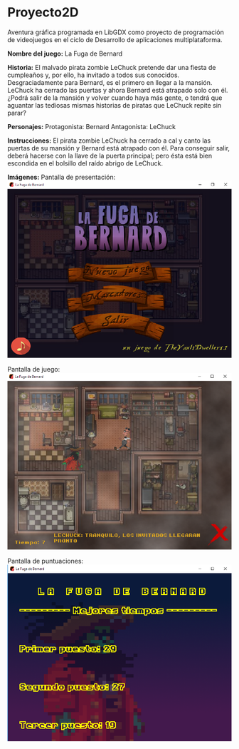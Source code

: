 # Proyecto2D

Aventura gráfica programada en LibGDX como proyecto de programación de videojuegos en el ciclo de Desarrollo de aplicaciones multiplataforma.

<b>Nombre del juego:</b>
La Fuga de Bernard


<b>Historia:</b>
El malvado pirata zombie LeChuck pretende dar una fiesta de cumpleaños y, por ello, ha invitado a todos sus conocidos. Desgraciadamente para Bernard, es el primero en llegar a la mansión. 
LeChuck ha cerrado las puertas y ahora Bernard está atrapado solo con él. ¿Podrá salir de la mansión y volver cuando haya más gente, o tendrá que aguantar las tediosas mismas historias de piratas que LeChuck repite sin parar? 


<b>Personajes:</b>
Protagonista: Bernard
Antagonista: LeChuck


<b>Instrucciones:</b>
El pirata zombie LeChuck ha cerrado a cal y canto las puertas de su mansión y Bernard está atrapado con él. Para conseguir salir, deberá hacerse con la llave de la puerta principal; pero ésta está bien escondida en el bolsillo del raído abrigo de LeChuck. 

<b>Imágenes:</b>
Pantalla de presentación:
<img src="https://github.com/TheVaultdweller13/Proyecto2D/blob/master/pantalla_presentacion.png">

Pantalla de juego:
<img src="https://github.com/TheVaultdweller13/Proyecto2D/blob/master/pantalla_juego.png">

Pantalla de puntuaciones:
<img src="https://github.com/TheVaultdweller13/Proyecto2D/blob/master/puntuaciones.png?raw=true">
